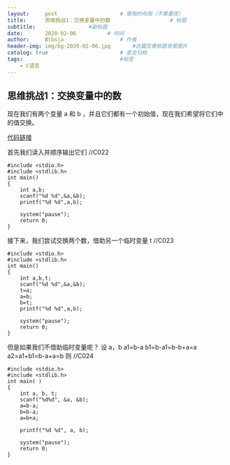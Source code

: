 ```yaml
---
layout:     post   				    # 使用的布局（不需要改）
title:      思维挑战1：交换变量中的数				    # 标题 
subtitle:                 #副标题
date:       2020-02-06			# 时间
author:     Btbsja					# 作者
header-img: img/bg-2020-02-06.jpg 	    #这篇文章标题背景图片
catalog: true 						# 是否归档
tags:								#标签
    - C语言
---
```

思维挑战1：交换变量中的数
------------------------

现在我们有两个变量 a 和 b ，并且它们都有一个初始值，现在我们希望将它们中的值交换。

[代码链接](https://download.csdn.net/download/Btbsja/12155093)

首先我们读入并顺序输出它们  //C022

    #include <stdio.h>
    #include <stdlib.h>
    int main()
    {
        int a,b;
        scanf("%d %d",&a,&b);
        printf("%d %d",a,b);
    
        system("pause");
        return 0;
    }

接下来，我们尝试交换两个数，借助另一个临时变量 t    //C023

    #include <stdio.h>
    #include <stdlib.h>
    int main()
    {
        int a,b,t;
        scanf("%d %d",&a,&b);
        t=a;
        a=b;
        b=t;
        printf("%d %d",a,b);
        
        system("pause");
        return 0;
    }

但是如果我们不借助临时变量呢？
设 a，b
a1=b-a
b1=b-a1=b-b+a=a
a2=a1+b1=b-a+a=b
则  //C024
    
    #include <stdio.h>
    #include <stdlib.h>
    int main( )
    {
        int a, b, t;
        scanf("%d%d", &a, &b);
        a=b-a;
        b=b-a;
        a=b+a;
        
        printf("%d %d", a, b);
        
        system("pause");
        return 0;
    }